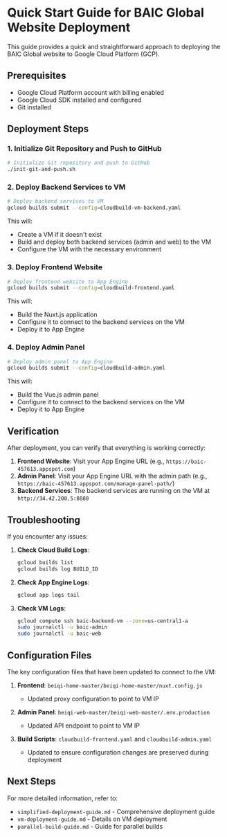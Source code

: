 # Quick Start Guide for BAIC Global Website Deployment

This guide provides a quick and straightforward approach to deploying the BAIC Global website to Google Cloud Platform (GCP).

## Prerequisites

- Google Cloud Platform account with billing enabled
- Google Cloud SDK installed and configured
- Git installed

## Deployment Steps

### 1. Initialize Git Repository and Push to GitHub

```bash
# Initialize Git repository and push to GitHub
./init-git-and-push.sh
```

### 2. Deploy Backend Services to VM

```bash
# Deploy backend services to VM
gcloud builds submit --config=cloudbuild-vm-backend.yaml
```

This will:
- Create a VM if it doesn't exist
- Build and deploy both backend services (admin and web) to the VM
- Configure the VM with the necessary environment

### 3. Deploy Frontend Website

```bash
# Deploy frontend website to App Engine
gcloud builds submit --config=cloudbuild-frontend.yaml
```

This will:
- Build the Nuxt.js application
- Configure it to connect to the backend services on the VM
- Deploy it to App Engine

### 4. Deploy Admin Panel

```bash
# Deploy admin panel to App Engine
gcloud builds submit --config=cloudbuild-admin.yaml
```

This will:
- Build the Vue.js admin panel
- Configure it to connect to the backend services on the VM
- Deploy it to App Engine

## Verification

After deployment, you can verify that everything is working correctly:

1. **Frontend Website**: Visit your App Engine URL (e.g., `https://baic-457613.appspot.com`)
2. **Admin Panel**: Visit your App Engine URL with the admin path (e.g., `https://baic-457613.appspot.com/manage-panel-path/`)
3. **Backend Services**: The backend services are running on the VM at `http://34.42.200.5:8080`

## Troubleshooting

If you encounter any issues:

1. **Check Cloud Build Logs**: 
   ```bash
   gcloud builds list
   gcloud builds log BUILD_ID
   ```

2. **Check App Engine Logs**:
   ```bash
   gcloud app logs tail
   ```

3. **Check VM Logs**:
   ```bash
   gcloud compute ssh baic-backend-vm --zone=us-central1-a
   sudo journalctl -u baic-admin
   sudo journalctl -u baic-web
   ```

## Configuration Files

The key configuration files that have been updated to connect to the VM:

1. **Frontend**: `beiqi-home-master/beiqi-home-master/nuxt.config.js`
   - Updated proxy configuration to point to VM IP

2. **Admin Panel**: `beiqi-web-master/beiqi-web-master/.env.production`
   - Updated API endpoint to point to VM IP

3. **Build Scripts**: `cloudbuild-frontend.yaml` and `cloudbuild-admin.yaml`
   - Updated to ensure configuration changes are preserved during deployment

## Next Steps

For more detailed information, refer to:
- `simplified-deployment-guide.md` - Comprehensive deployment guide
- `vm-deployment-guide.md` - Details on VM deployment
- `parallel-build-guide.md` - Guide for parallel builds
